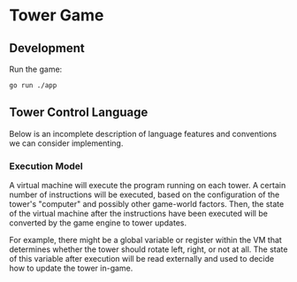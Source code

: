 # Tower Game

## Development

Run the game:

```shell
go run ./app
```

## Tower Control Language

Below is an incomplete description of language features and conventions
we can consider implementing.

### Execution Model

A virtual machine will execute the program running on each tower. A certain
number of instructions will be executed, based on the configuration of the
tower's "computer" and possibly other game-world factors. Then, the state of the
virtual machine after the instructions have been executed will be converted by
the game engine to tower updates.

For example, there might be a global variable or register within the VM that
determines whether the tower should rotate left, right, or not at all. The state
of this variable after execution will be read externally and used to decide how
to update the tower in-game.

